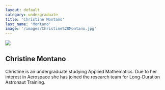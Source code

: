 ```yaml
---
layout: default
category: undergraduate
title: 'Christine Montano'
last_name: 'Montano'
image: '/images/Christine%20Montano.jpg'
---
```


<img src="{{ page.image }}">

<h2 class="team-title">Christine Montano</h2>
<h4 class="team-position"></h4>
<p>Christine is an undergraduate studying Applied Mathematics. Due to her interest in Aerospace she has joined the research team for Long-Duration Astronaut Training. </p>
<ul class="team-member-other-info"></ul>